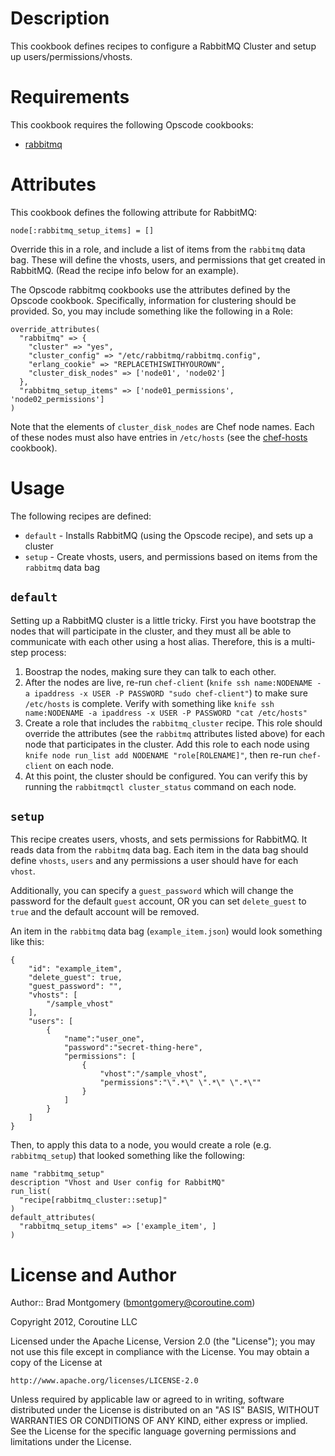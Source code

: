 Description
===========
This cookbook defines recipes to configure a RabbitMQ Cluster and setup
up users/permissions/vhosts.

Requirements
============
This cookbook requires the following Opscode cookbooks:

* [rabbitmq](https://github.com/opscode/cookbooks/tree/master/rabbitmq)

Attributes
==========
This cookbook defines the following attribute for RabbitMQ:

    node[:rabbitmq_setup_items] = []

Override this in a role, and include a list of items from the `rabbitmq` data bag. These will define the vhosts, users, and permissions that get created in RabbitMQ. (Read the recipe info below for an example).

The Opscode rabbitmq cookbooks use the attributes defined by the Opscode cookbook. Specifically, information for clustering should be provided. So, you may include something like the following in a Role:

    override_attributes(
      "rabbitmq" => {
        "cluster" => "yes",
        "cluster_config" => "/etc/rabbitmq/rabbitmq.config",
        "erlang_cookie" => "REPLACETHISWITHYOUROWN",
        "cluster_disk_nodes" => ['node01', 'node02']  
      },
      "rabbitmq_setup_items" => ['node01_permissions', 'node02_permissions']
    )

Note that the elements of `cluster_disk_nodes` are Chef node names. Each of these nodes must also have entries in `/etc/hosts` (see the [chef-hosts](https://github.com/coroutine/chef-hosts) cookbook).

Usage
=====
The following recipes are defined:

* `default` - Installs RabbitMQ (using the Opscode recipe), and sets up a cluster
* `setup` - Create vhosts, users, and permissions based on items from the `rabbitmq` data bag

`default`
---------
Setting up a RabbitMQ cluster is a little tricky. First you have bootstrap the nodes that will participate in the cluster, and they must all be able to communicate with each other using a host alias. Therefore, this is a multi-step process:

1. Boostrap the nodes, making sure they can talk to each other. 
2. After the nodes are live, re-run `chef-client` (`knife ssh name:NODENAME -a ipaddress -x USER -P PASSWORD "sudo chef-client"`) to make sure `/etc/hosts` is complete. Verify with something like `knife ssh name:NODENAME -a ipaddress -x USER -P PASSWORD "cat /etc/hosts"`
3. Create a role that includes the `rabbitmq_cluster` recipe. This role should override the attributes (see the `rabbitmq` attributes listed above) for each node that participates in the cluster. Add this role to each node using `knife node run_list add NODENAME "role[ROLENAME]"`, then re-run `chef-client` on each node.
4. At this point, the cluster should be configured. You can verify this by running the `rabbitmqctl cluster_status` command on each node.

`setup`
-------
This recipe creates users, vhosts, and sets permissions for RabbitMQ. It reads data from the `rabbitmq` data bag. Each item in the data bag should define `vhosts`, `users` and any permissions a user should have for each `vhost`. 

Additionally, you can specify a `guest_password` which will change the password for the default `guest` account, OR you can set `delete_guest` to `true` and the default account will be removed.

An item in the `rabbitmq` data bag (`example_item.json`) would look something like this:

    {
        "id": "example_item",
        "delete_guest": true,
        "guest_password": "",
        "vhosts": [
            "/sample_vhost"
        ],
        "users": [
            {
                "name":"user_one",
                "password":"secret-thing-here",
                "permissions": [
                    {
                        "vhost":"/sample_vhost",
                        "permissions":"\".*\" \".*\" \".*\""
                    }
                ]
            }
        ]
    }

Then, to apply this data to a node, you would create a role (e.g. `rabbitmq_setup`) that looked something like the following:

    name "rabbitmq_setup"
    description "Vhost and User config for RabbitMQ"
    run_list(
      "recipe[rabbitmq_cluster::setup]"
    )
    default_attributes(
      "rabbitmq_setup_items" => ['example_item', ]
    )


License and Author
==================

Author:: Brad Montgomery (<bmontgomery@coroutine.com>)

Copyright 2012, Coroutine LLC

Licensed under the Apache License, Version 2.0 (the "License");
you may not use this file except in compliance with the License.
You may obtain a copy of the License at

    http://www.apache.org/licenses/LICENSE-2.0

Unless required by applicable law or agreed to in writing, software
distributed under the License is distributed on an "AS IS" BASIS,
WITHOUT WARRANTIES OR CONDITIONS OF ANY KIND, either express or implied.
See the License for the specific language governing permissions and
limitations under the License.

